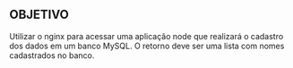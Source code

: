 ## OBJETIVO

Utilizar o nginx para acessar uma aplicação node que realizará o cadastro dos dados em um banco MySQL. O retorno deve ser uma lista com nomes cadastrados no banco.